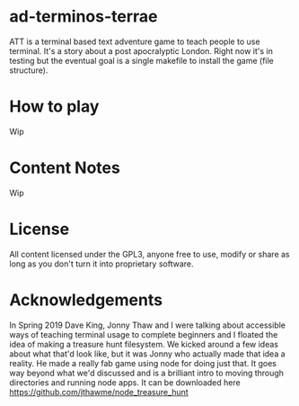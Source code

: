 # ad-terminos-terrae
ATT is a terminal based text adventure game to teach people to use terminal. It's a story about a post apocralyptic London. Right now it's in testing but the eventual goal is a single makefile to install the game (file structure).
# How to play
Wip
# Content Notes
Wip
# License
All content licensed under the GPL3, anyone free to use, modify or share as long as you don't turn it into proprietary software.
# Acknowledgements
In Spring 2019 Dave King, Jonny Thaw and I were talking about accessible ways of teaching terminal usage to complete beginners and I floated the idea of making a treasure hunt filesystem. We kicked around a few ideas about what that'd look like, but it was Jonny who actually made that idea a reality. He made a really fab game using node for doing just that. It goes way beyond what we'd discussed and is a brilliant intro to moving through directories and running node apps. It can be downloaded here https://github.com/jthawme/node_treasure_hunt
